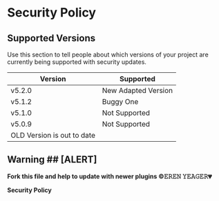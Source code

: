 # Security Policy

## Supported Versions

Use this section to tell people about which versions of your project are
currently being supported with security updates.

| Version | Supported           |
| ------- | ------------------  |
| v5.2.0  | New Adapted Version |
| v5.1.2  | Buggy One           |
| v5.1.0  | Not Supported       |
| v5.0.9  | Not Supported       |
|  OLD Version is out to date   |

## Warning ## [ALERT]
<b>Fork this file and help to update with newer plugins<b>
©𝙴𝚁𝙴𝙽 𝚈𝙴𝙰𝙶𝙴𝚁💔

Security Policy
